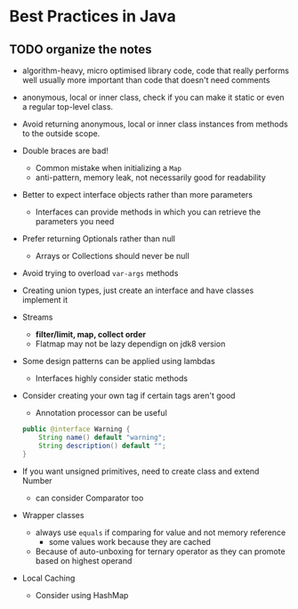 # Best Practices in Java

## TODO organize the notes

- algorithm-heavy, micro optimised library code, code that really performs well usually more important than code that doesn't need comments

- anonymous, local or inner class, check if you can make it static or even a regular top-level class.
- Avoid returning anonymous, local or inner class instances from methods to the outside scope.
- Double braces are bad!

  - Common mistake when initializing a `Map`
  - anti-pattern, memory leak, not necessarily good for readability

- Better to expect interface objects rather than more parameters

  - Interfaces can provide methods in which you can retrieve the parameters you need

- Prefer returning Optionals rather than null

  - Arrays or Collections should never be null

- Avoid trying to overload `var-args` methods

- Creating union types, just create an interface and have classes implement it
- Streams

  - **filter/limit, map, collect order**
  - Flatmap may not be lazy dependign on jdk8 version

- Some design patterns can be applied using lambdas

  - Interfaces highly consider static methods

- Consider creating your own tag if certain tags aren't good

  - Annotation processor can be useful

  ```java
  public @interface Warning {
      String name() default "warning";
      String description() default "";
  }
  ```

- If you want unsigned primitives, need to create class and extend Number

  - can consider Comparator too

- Wrapper classes
  - always use `equals` if comparing for value and not memory reference
    - some values work because they are cached
  - Because of auto-unboxing for ternary operator as they can promote based on highest operand
- Local Caching
  - Consider using HashMap
